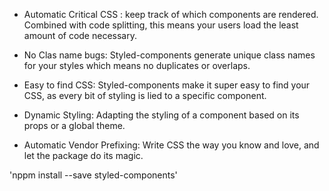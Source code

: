 - Automatic Critical CSS : keep track of which components are rendered. Combined with code splitting, this means your users load the least amount of code necessary.

- No Clas name bugs: Styled-components generate unique class names for your styles which means no duplicates or overlaps.

- Easy to find CSS: Styled-components make it super easy to find your CSS, as every bit of styling is lied to a specific component.


- Dynamic Styling: Adapting the styling of a component based on its props or a global theme.


- Automatic Vendor Prefixing: Write CSS the way you know and love, and let the package do its magic.

'nppm install --save styled-components'